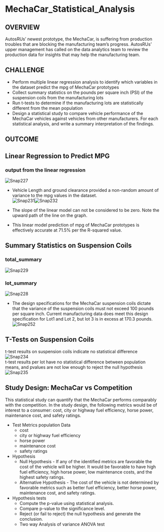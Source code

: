 # MechaCar_Statistical_Analysis

## OVERVIEW
AutosRUs’ newest prototype, the MechaCar, is suffering from production troubles that are blocking the manufacturing team’s progress. AutosRUs’ upper management has called on the data analytics team to review the production data for insights that may help the manufacturing team.

## CHALLENGE
- Perform multiple linear regression analysis to identify which variables in the dataset predict the mpg of MechaCar prototypes
- Collect summary statistics on the pounds per square inch (PSI) of the suspension coils from the manufacturing lots
- Run t-tests to determine if the manufacturing lots are statistically different from the mean population
- Design a statistical study to compare vehicle performance of the MechaCar vehicles against vehicles from other manufacturers. For each statistical analysis, and write a summary interpretation of the findings.
 
## OUTCOME

## Linear Regression to Predict MPG
### output from the linear regression<br>
![Snap227](https://user-images.githubusercontent.com/90797036/148480479-409bf6fa-0ba9-4cce-b42e-b4d23b0f3fef.png)<br>


- Vehicle Length and ground clearance provided a non-random amount of variance to the mpg values in the dataset.<br>
![Snap231](https://user-images.githubusercontent.com/90797036/148484060-08499028-7a54-4bbd-ae72-93dae513fd8f.png)![Snap232](https://user-images.githubusercontent.com/90797036/148484074-86ea6b0e-591a-4936-afae-d2a3b0c5dda8.png)<br>


- The slope of the linear model can not be considered to be zero. Note the upward path of the line on the graph.
- This linear model prediction of mpg of MechaCar prototypes is effectively accurate at 71.5% per the R-squared value.

## Summary Statistics on Suspension Coils
### total_summary<br> 
![Snap229](https://user-images.githubusercontent.com/90797036/148481323-9799fa27-0f8b-4ebc-9860-141c99bb1b8e.png)<br> 

### lot_summary<br>
![Snap228](https://user-images.githubusercontent.com/90797036/148481071-47f0116b-a829-4323-8bf5-e6bd5eba930d.png)<br>

- The design specifications for the MechaCar suspension coils dictate that the variance of the suspension coils must not exceed 100 pounds per square inch. Current manufacturing data does meet this design specification for Lot1 and Lot 2, but lot 3 is in excess at 170.3 pounds.<br>
![Snap252](https://user-images.githubusercontent.com/90797036/148653864-194faded-6a9e-4eee-90b0-fb2257c0a32a.png)

## T-Tests on Suspension Coils
t-test results on suspension coils indicate no statistical difference<br>
![Snap234](https://user-images.githubusercontent.com/90797036/148490518-831ff6bf-8b97-4721-a152-ff2607ac8bb5.png)<br>
t-test results per lot have no statistical difference between population means, and pvalues are not low enough to reject the null hypothesis<br>
![Snap235](https://user-images.githubusercontent.com/90797036/148490715-d4077f83-e3ac-45dd-ab65-6d906ab5d8e5.png)<br>

## Study Design: MechaCar vs Competition
This statistical study can quantify that the MechaCar performs comparably with the competition. In the study design, the following metrics would be of interest to a consumer: cost, city or highway fuel efficiency, horse power, maintenance cost, and safety ratings.

- Test Metrics population Data
  - cost
  - city or highway fuel efficiency
  - horse power
  - maintenance cost
  - safety ratings
- Hypothesis
  - Null Hypothesis - If any of the identified metrics are favorable the cost of the vehicle will be higher. It would be favorable to have high fuel efficiency, high horse power, low maintenance costs, and the highest safety ratings.
  - Alternative Hypothesis - The cost of the vehicle is not determined by favorable metrics such as better fuel efficiency, better horse power, maintenance cost, and safety ratings.
- Hypothesis tests
  - Compute the p-value using statistical analysis.
  - Compare p-value to the significance level.
  - Reject (or fail to reject) the null hypothesis and generate the conclusion.
  - Two way Analysis of variance ANOVA test

